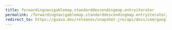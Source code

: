 ```yaml
---
title: forwardingnavigablemap.standarddescendingmap.entryiterator
permalink: /forwardingnavigablemap.standarddescendingmap.entryiterator/
redirect_to: https://guava.dev/releases/snapshot-jre/api/docs/com/google/common/collect/ForwardingNavigableMap.StandardDescendingMap.html#entryIterator--
---
```

